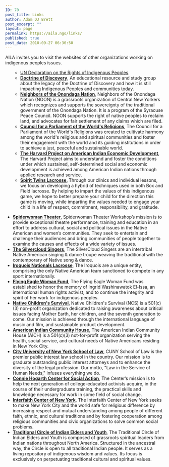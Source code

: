 ```yaml
---
ID: 70
post_title: Links
author: Adam DJ Brett
post_excerpt: ""
layout: page
permalink: https://aila.ngo/links/
published: true
post_date: 2010-09-27 06:30:50
---
```

AILA invites you to visit the websites of other organizations working on indigenous peoples issues.
<ul class="links-list">
 	<li style="list-style-type: none">
<ul class="links-list">
 	<li><a href="https://www.un.org/development/desa/indigenouspeoples/declaration-on-the-rights-of-indigenous-peoples.html">UN Declaration on the Rights of Indigenous Peoples</a>.</li>
 	<li><a href="http://doctrineofdiscovery.org"><strong>Doctrine of Discovery</strong></a>,
An educational resource and study group about the legacy of the Doctrine of Discovery and how it is still impacting Indigenous Peoples and communities today.</li>
 	<li><a href="http://www.peacecouncil.net/NOON/index.html"><strong>Neighbors of the Onondaga Nation</strong></a>,
Neighbors of the Onondaga Nation (NOON) is a grassroots organization of Central New Yorkers which recognizes and supports the sovereignty of the traditional government of the Onondaga Nation. It is a program of the Syracuse Peace Council. NOON supports the right of native peoples to reclaim land, and advocates for fair settlement of any claims which are filed.</li>
 	<li><a href="http://www.parliamentofreligions.org/"><strong>Council for a Parliament of the World's Religions</strong></a>,
The Council for a Parliament of the World's Religions was created to cultivate harmony among the world's religious and spiritual communities and foster their engagement with the world and its guiding institutions in order to achieve a just, peaceful and sustainable world.</li>
 	<li><a href="http://hpaied.org/"><strong>The Harvard Project on American Indian Economic Development</strong></a>,
The Harvard Project aims to understand and foster the conditions under which sustained, self-determined social and economic development is achieved among American Indian nations through applied research and service.</li>
 	<li><strong><a href="http://spirittwinslacrosse.com">Spirit Twins Lacrosse</a>,
</strong>Through our clinics and individual lessons, we focus on developing a hybrid of techniques used in both Box and Field lacrosse. By helping to impart the values of this indigenous game, we hope to better prepare your child for the direction this game is moving, while imparting the values needed to engage your child in a life of respect, commitment, responsibility, and gratitude.</li>
</ul>
</li>
</ul>
<ul class="links-list">
 	<li><a href="http://www.spiderwomantheater.org/"><strong>Spiderwoman Theater</strong></a>,
Spiderwoman Theater Workshop’s mission is to provide exceptional theatre performance, training and education in an effort to address cultural, social and political issues in the Native American and women’s communities. They seek to entertain and challenge their audiences and bring communities of people together to examine the causes and effects of a wide variety of issues.</li>
 	<li><a href="http://www.silvercloudsingers.com/"><strong>The Silvercloud Singers</strong></a>,
The SilverCloud Singers are an intertribal Native American singing &amp; dance troupe weaving the traditional with the contemporary of Native song &amp; dance.</li>
 	<li><a href="http://iroquoisnationals.org/"><strong>Iroquois Nationals Lacrosse</strong></a>,
The Iroquois are a unique entity, comprising the only Native American team sanctioned to compete in any sport internationally.</li>
 	<li><a href="http://www.flyingeaglewomanfund.org/"><strong>Flying Eagle Woman Fund</strong></a>,
The Flying Eagle Woman Fund was established to honor the memory of Ingrid Washinawatok El-Issa, an international human rights activist, and to continue the integrity and spirit of her work for indigenous peoples.</li>
 	<li><a href="http://eaglethunder.com/give"><strong>Native Children's Survival</strong></a>,
Native Children's Survival (NCS) is a 501(c)(3) non-profit organization dedicated to raising awareness about critical issues facing Mother Earth, her children, and the seventh generation to come. Our mission is achieved through the international language of music and film, and sustainable product development.</li>
 	<li><a href="http://www.aich.org/"><strong>American Indian Community House</strong></a>,
The American Indian Community House (AICH) is a 501(c)(3) not-for-profit organization serving the health, social service, and cultural needs of Native Americans residing in New York City.</li>
 	<li><a href="http://www.law.cuny.edu"><strong>City University of New York School of Law</strong></a>,
CUNY School of Law is the premier public interest law school in the country. Our mission is to graduate outstanding public interest attorneys and to enhance the diversity of the legal profession. Our motto, "Law in the Service of Human Needs," infuses everything we do.</li>
 	<li><a href="http://conniehogarth.org/"><strong>Connie Hogarth Center for Social Action</strong></a>,
The Center’s mission is to help the next generation of college-educated activists acquire, in the course of their undergraduate training, the practical skills and knowledge necessary for work in some field of social change.</li>
 	<li><a href="http://www.interfaithcenter.org/"><strong>Interfaith Center of New York</strong></a>,
The Interfaith Center of New York seeks to make New York City and the world safe for religious difference by increasing respect and mutual understanding among people of different faith, ethnic, and cultural traditions and by fostering cooperation among religious communities and civic organizations to solve common social problems.</li>
 	<li><a href="http://www.twocircles.org/"><strong>Traditional Circle of Indian Elders and Youth</strong></a>,
The Traditional Circle of Indian Elders and Youth is composed of grassroots spiritual leaders from Indian nations throughout North America. Structured in the ancestral way, the Circle is open to all traditional Indian people. It serves as a living repository of indigenous wisdom and values. Its focus is exclusively on perpetuating traditional cultural and spiritual values.</li>
</ul>
